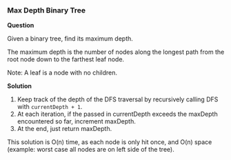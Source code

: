 <h3>Max Depth Binary Tree</h3>

**Question**

Given a binary tree, find its maximum depth.

The maximum depth is the number of nodes along the longest path from the root node down to the farthest leaf node.

Note: A leaf is a node with no children.

**Solution**

1) Keep track of the depth of the DFS traversal by recursively calling DFS with ```currentDepth + 1```.
2) At each iteration, if the passed in currentDepth exceeds the maxDepth encountered so far, increment maxDepth.
3) At the end, just return maxDepth.

This solution is O(n) time, as each node is only hit once, and O(n) space (example: worst case all nodes are on left side of the tree).